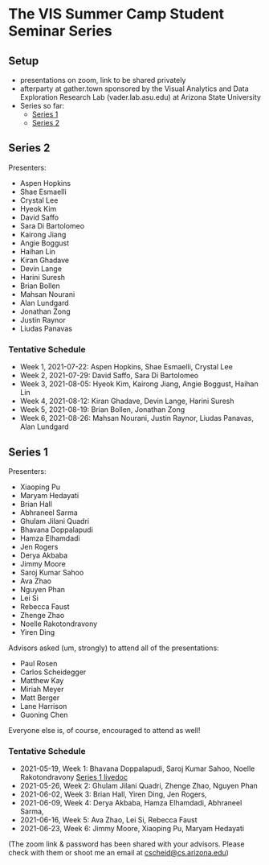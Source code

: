 # The VIS Summer Camp Student Seminar Series

## Setup

- presentations on zoom, link to be shared privately
- afterparty at gather.town sponsored by the Visual Analytics and Data Exploration Research Lab (vader.lab.asu.edu) at Arizona State University
- Series so far:
  - [Series 1](#series-1)
  - [Series 2](#series-2)

## Series 2

Presenters:

- Aspen Hopkins
- Shae Esmaelli
- Crystal Lee
- Hyeok Kim
- David Saffo
- Sara Di Bartolomeo
- Kairong Jiang
- Angie Boggust
- Haihan Lin
- Kiran Ghadave
- Devin Lange
- Harini Suresh
- Brian Bollen
- Mahsan Nourani
- Alan Lundgard
- Jonathan Zong
- Justin Raynor
- Liudas Panavas

### Tentative Schedule

- Week 1, 2021-07-22: Aspen Hopkins, Shae Esmaelli, Crystal Lee
- Week 2, 2021-07-29: David Saffo, Sara Di Bartolomeo
- Week 3, 2021-08-05: Hyeok Kim, Kairong Jiang, Angie Boggust, Haihan Lin
- Week 4, 2021-08-12: Kiran Ghadave, Devin Lange, Harini Suresh
- Week 5, 2021-08-19: Brian Bollen, Jonathan Zong
- Week 6, 2021-08-26: Mahsan Nourani, Justin Raynor, Liudas Panavas, Alan Lundgard

## Series 1

Presenters:

- Xiaoping Pu
- Maryam Hedayati
- Brian Hall
- Abhraneel Sarma
- Ghulam Jilani Quadri
- Bhavana Doppalapudi
- Hamza Elhamdadi
- Jen Rogers
- Derya Akbaba
- Jimmy Moore
- Saroj Kumar Sahoo
- Ava Zhao
- Nguyen Phan
- Lei Si
- Rebecca Faust
- Zhenge Zhao
- Noelle Rakotondravony
- Yiren Ding

Advisors asked (um, strongly) to attend all of the presentations:

- Paul Rosen
- Carlos Scheidegger
- Matthew Kay
- Miriah Meyer
- Matt Berger
- Lane Harrison
- Guoning Chen

Everyone else is, of course, encouraged to attend as well!

### Tentative Schedule

* 2021-05-19, Week 1: Bhavana Doppalapudi, Saroj Kumar Sahoo, Noelle Rakotondravony
  [Series 1 livedoc](https://docs.google.com/document/d/1Pf7exjP51WNTx8DvjM8yftg8XuyZxp5X_-xmEgldOQM/edit#)
* 2021-05-26, Week 2: Ghulam Jilani Quadri, Zhenge Zhao, Nguyen Phan
* 2021-06-02, Week 3: Brian Hall, Yiren Ding, Jen Rogers,
* 2021-06-09, Week 4: Derya Akbaba, Hamza Elhamdadi, Abhraneel Sarma,
* 2021-06-16, Week 5: Ava Zhao, Lei Si, Rebecca Faust
* 2021-06-23, Week 6: Jimmy Moore, Xiaoping Pu, Maryam Hedayati

(The zoom link & password has been shared with your advisors. Please check with them or shoot me an email at cscheid@cs.arizona.edu)


